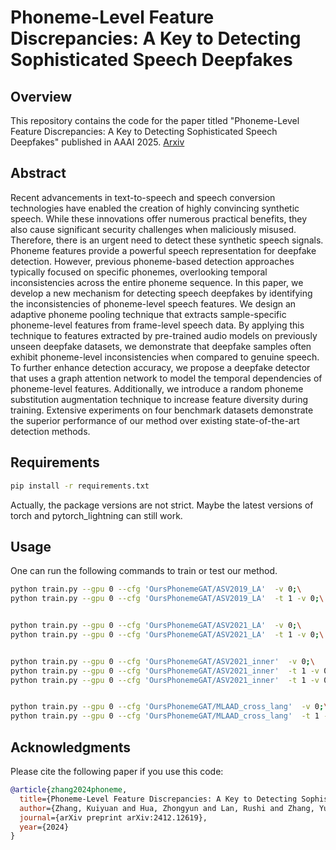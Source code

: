 # Phoneme-Level Feature Discrepancies: A Key to Detecting Sophisticated Speech Deepfakes

## Overview
This repository contains the code for the paper titled "Phoneme-Level Feature Discrepancies: A Key to Detecting Sophisticated Speech Deepfakes" published in AAAI 2025.
[Arxiv](https://arxiv.org/abs/2412.12619) 


## Abstract

Recent advancements in text-to-speech and speech conversion technologies have enabled the creation of highly convincing synthetic speech. While these innovations offer numerous practical benefits, they also cause significant security challenges when maliciously misused. Therefore, there is an urgent need to detect these synthetic speech signals. Phoneme features provide a powerful speech representation for deepfake detection. However, previous phoneme-based detection approaches typically focused on specific phonemes, overlooking temporal inconsistencies across the entire phoneme sequence. In this paper, we develop a new mechanism for detecting speech deepfakes by identifying the inconsistencies of phoneme-level speech features. We design an adaptive phoneme pooling technique that extracts sample-specific phoneme-level features from frame-level speech data. By applying this technique to features extracted by pre-trained audio models on previously unseen deepfake datasets, we demonstrate that deepfake samples often exhibit phoneme-level inconsistencies when compared to genuine speech. To further enhance detection accuracy, we propose a deepfake detector that uses a graph attention network to model the temporal dependencies of phoneme-level features. Additionally, we introduce a random phoneme substitution augmentation technique to increase feature diversity during training. Extensive experiments on four benchmark datasets demonstrate the superior performance of our method over existing state-of-the-art detection methods.


## Requirements

```bash
pip install -r requirements.txt
```
Actually, the package versions are not strict. Maybe the latest versions of torch and pytorch_lightning can still work.



## Usage


One can run the following commands to train or test our method.
```bash
python train.py --gpu 0 --cfg 'OursPhonemeGAT/ASV2019_LA'  -v 0;\
python train.py --gpu 0 --cfg 'OursPhonemeGAT/ASV2019_LA'  -t 1 -v 0;\


python train.py --gpu 0 --cfg 'OursPhonemeGAT/ASV2021_LA'  -v 0;\
python train.py --gpu 0 --cfg 'OursPhonemeGAT/ASV2021_LA'  -t 1 -v 0;\


python train.py --gpu 0 --cfg 'OursPhonemeGAT/ASV2021_inner'  -v 0;\
python train.py --gpu 0 --cfg 'OursPhonemeGAT/ASV2021_inner'  -t 1 -v 0;\
python train.py --gpu 0 --cfg 'OursPhonemeGAT/ASV2021_inner'  -t 1 -v 0 --test_noise 1 --test_noise_level 20 --test_noise_type 'bg';\


python train.py --gpu 0 --cfg 'OursPhonemeGAT/MLAAD_cross_lang'  -v 0;\
python train.py --gpu 0 --cfg 'OursPhonemeGAT/MLAAD_cross_lang'  -t 1 -v 0;\
```



## Acknowledgments

Please cite the following paper if you use this code:
```bibtex
@article{zhang2024phoneme,
  title={Phoneme-Level Feature Discrepancies: A Key to Detecting Sophisticated Speech Deepfakes},
  author={Zhang, Kuiyuan and Hua, Zhongyun and Lan, Rushi and Zhang, Yushu and Guo, Yifang},
  journal={arXiv preprint arXiv:2412.12619},
  year={2024}
}
```